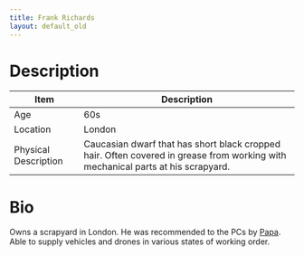 ```yaml
---
title: Frank Richards
layout: default_old
---
```


# Description

| Item                 | Description                                                                                                                      |
| -------------------- | -------------------------------------------------------------------------------------------------------------------------------- |
| Age                  | 60s                                                                                                                              |
| Location             | London                                                                                                                           |
| Physical Description | Caucasian dwarf that has short black cropped hair.  Often covered in grease from working with mechanical parts at his scrapyard. |

# Bio
Owns a scrapyard in London.  He was recommended to the PCs by [Papa](Papa.md).  Able to supply vehicles and drones in various states of working order.
